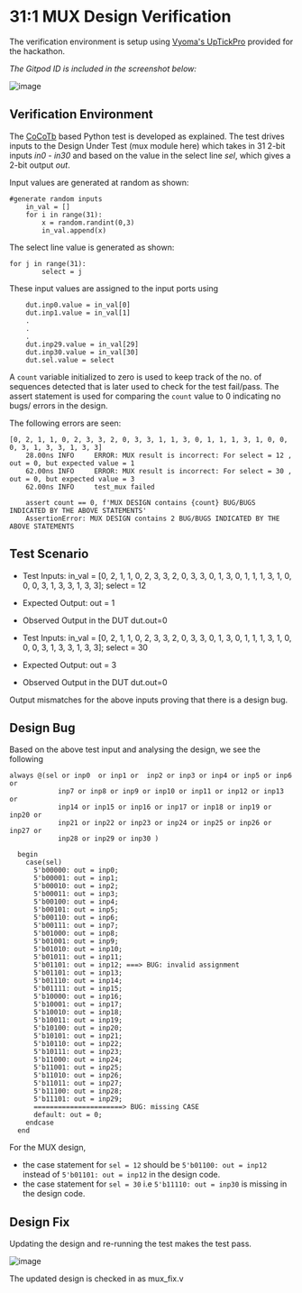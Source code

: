 # 31:1 MUX Design Verification
The verification environment is setup using [Vyoma's UpTickPro](https://vyomasystems.com) provided for the hackathon.

*The Gitpod ID is included in the screenshot below:*

![image](https://user-images.githubusercontent.com/80892311/180588458-c4ca3d30-ad7f-4960-8820-4af728d34090.png)

## Verification Environment

The [CoCoTb](https://www.cocotb.org/) based Python test is developed as explained. The test drives inputs to the Design Under Test (mux module here) which takes in 31  2-bit inputs *in0* - *in30* and based on the value in the select line *sel*, which gives a 2-bit output *out*.

Input values are generated at random as shown:
```
#generate random inputs
    in_val = []
    for i in range(31):
        x = random.randint(0,3)
        in_val.append(x)
```

The select line value is generated as shown:
```
for j in range(31):
        select = j
```

These input values are assigned to the input ports using 
```
    dut.inp0.value = in_val[0]
    dut.inp1.value = in_val[1]
    .
    .
    .
    dut.inp29.value = in_val[29]
    dut.inp30.value = in_val[30]
    dut.sel.value = select
```
A ```count``` variable initialized to zero is used to keep track of the no. of sequences detected that is later used to check for the test fail/pass.
The assert statement is used for comparing the ```count``` value to 0 indicating no bugs/ errors in the design.

The following errors are seen:
```
[0, 2, 1, 1, 0, 2, 3, 3, 2, 0, 3, 3, 1, 1, 3, 0, 1, 1, 1, 3, 1, 0, 0, 0, 3, 1, 3, 3, 1, 3, 3]
    28.00ns INFO     ERROR: MUX result is incorrect: For select = 12 , out = 0, but expected value = 1
    62.00ns INFO     ERROR: MUX result is incorrect: For select = 30 , out = 0, but expected value = 3
    62.00ns INFO     test_mux failed
```
```              
    assert count == 0, f'MUX DESIGN contains {count} BUG/BUGS INDICATED BY THE ABOVE STATEMENTS'
    AssertionError: MUX DESIGN contains 2 BUG/BUGS INDICATED BY THE ABOVE STATEMENTS
```                     

## Test Scenario
- Test Inputs: in_val = [0, 2, 1, 1, 0, 2, 3, 3, 2, 0, 3, 3, 0, 1, 3, 0, 1, 1, 1, 3, 1, 0, 0, 0, 3, 1, 3, 3, 1, 3, 3]; select = 12
- Expected Output: out = 1
- Observed Output in the DUT dut.out=0

- Test Inputs: in_val = [0, 2, 1, 1, 0, 2, 3, 3, 2, 0, 3, 3, 0, 1, 3, 0, 1, 1, 1, 3, 1, 0, 0, 0, 3, 1, 3, 3, 1, 3, 3]; select = 30
- Expected Output: out = 3
- Observed Output in the DUT dut.out=0

Output mismatches for the above inputs proving that there is a design bug.

## Design Bug
Based on the above test input and analysing the design, we see the following

```
always @(sel or inp0  or inp1 or  inp2 or inp3 or inp4 or inp5 or inp6 or
            inp7 or inp8 or inp9 or inp10 or inp11 or inp12 or inp13 or 
            inp14 or inp15 or inp16 or inp17 or inp18 or inp19 or inp20 or
            inp21 or inp22 or inp23 or inp24 or inp25 or inp26 or inp27 or 
            inp28 or inp29 or inp30 )

  begin
    case(sel)
      5'b00000: out = inp0;  
      5'b00001: out = inp1;  
      5'b00010: out = inp2;  
      5'b00011: out = inp3;  
      5'b00100: out = inp4;  
      5'b00101: out = inp5;  
      5'b00110: out = inp6;  
      5'b00111: out = inp7;  
      5'b01000: out = inp8;  
      5'b01001: out = inp9;  
      5'b01010: out = inp10;
      5'b01011: out = inp11;
      5'b01101: out = inp12; ===> BUG: invalid assignment
      5'b01101: out = inp13;
      5'b01110: out = inp14;
      5'b01111: out = inp15;
      5'b10000: out = inp16;
      5'b10001: out = inp17;
      5'b10010: out = inp18;
      5'b10011: out = inp19;
      5'b10100: out = inp20;
      5'b10101: out = inp21;
      5'b10110: out = inp22;
      5'b10111: out = inp23;
      5'b11000: out = inp24;
      5'b11001: out = inp25;
      5'b11010: out = inp26;
      5'b11011: out = inp27;
      5'b11100: out = inp28;
      5'b11101: out = inp29;
      ======================> BUG: missing CASE
      default: out = 0;
    endcase
  end
```
For the MUX design, 
- the case statement for ``sel = 12`` should be ``5'b01100: out = inp12`` instead of ``5'b01101: out = inp12`` in the design code.
- the case statement for ``sel = 30`` i.e ``5'b11110: out = inp30`` is missing in the design code.

## Design Fix
Updating the design and re-running the test makes the test pass.

![image](https://user-images.githubusercontent.com/80892311/180613114-a5a5fac8-9a4d-46a9-b098-9884c0005bf8.png)

The updated design is checked in as mux_fix.v
